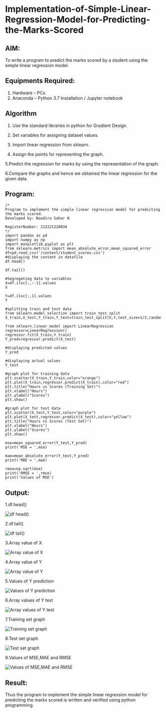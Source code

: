 # Implementation-of-Simple-Linear-Regression-Model-for-Predicting-the-Marks-Scored

## AIM:
To write a program to predict the marks scored by a student using the simple linear regression model.

## Equipments Required:
1. Hardware – PCs
2. Anaconda – Python 3.7 Installation / Jupyter notebook

## Algorithm
1. Use the standard libraries in python for Gradient Design. 

2. Set variables for assigning dataset values.

3. Import linear regression from sklearn.

4. Assign the points for representing the graph.

5.Predict the regression for marks by using the representation of the graph.

6.Compare the graphs and hence we obtained the linear regression for the given data.

## Program:
```
/*
Program to implement the simple linear regression model for predicting the marks scored.
Developed by: Naadira Sahar N

RegisterNumber: 212221220034
*/
import pandas as pd
import numpy as np
import matplotlib.pyplot as plt
from sklearn.metrics import mean_absolute_error,mean_squared_error
df=pd.read_csv('/content/student_scores.csv')
#displaying the content in datafile
df.head()

df.tail()

#Segregating data to variables
X=df.iloc[:,:-1].values
X

Y=df.iloc[:,1].values
Y

#splitting train and test data
from sklearn.model_selection import train_test_split
X_train,X_test,Y_train,Y_test=train_test_split(X,Y,test_size=1/3,random_state=0)

from sklearn.linear_model import LinearRegression
regressor=LinearRegression()
regressor.fit(X_train,Y_train)
Y_pred=regressor.predict(X_test)

#displaying predicted values
Y_pred

#displaying actual values
Y_test

#graph plot for training data
plt.scatter(X_train,Y_train,color="orange")
plt.plot(X_train,regressor.predict(X_train),color="red")
plt.title("Hours vs Scores (Training Set)")
plt.xlabel("Hours")
plt.ylabel("Scores")
plt.show()

#graph plot for test data
plt.scatter(X_test,Y_test,color="purple")
plt.plot(X_test,regressor.predict(X_test),color="yellow")
plt.title("Hours vs Scores (Test Set)")
plt.xlabel("Hours")
plt.ylabel("Scores")
plt.show()

mse=mean_squared_error(Y_test,Y_pred)
print('MSE = ',mse)

mae=mean_absolute_error(Y_test,Y_pred)
print('MAE = ',mae)

rmse=np.sqrt(mse)
print('RMSE = ',rmse)
print('Values of MSE')
```

## Output:
1.df.head()

![df head()](https://user-images.githubusercontent.com/128135126/229293862-34870b9a-d46d-41cb-9ea0-13cea22f00ae.png)

2.df.tail()

![df tail()](https://user-images.githubusercontent.com/128135126/229293967-09c262a2-1793-4fa3-9ad4-5b969c669900.png)

3.Array value of X

![Array value of X](https://user-images.githubusercontent.com/128135126/229293469-8f08eb90-7774-46aa-b0db-0ac8df78dad3.png)

4.Array value of Y

![Array value of Y](https://user-images.githubusercontent.com/128135126/229293494-aa427d62-0d42-4747-9b9d-474c5f58fb29.png)

5.Values of Y prediction

![Values of Y prediction](https://user-images.githubusercontent.com/128135126/229293514-ef09d849-1b86-4783-b366-9552fbafecca.png)

6.Array values of Y test

![Array values of Y test](https://user-images.githubusercontent.com/128135126/229293545-32b41b3c-8494-4138-8f49-6161ed6af60b.png)

7.Training set graph

![Training set graph](https://user-images.githubusercontent.com/128135126/229293565-fbd372b3-aac6-4ed6-be0b-87905f046ebb.png)

8.Test set graph

![Test set graph](https://user-images.githubusercontent.com/128135126/229293588-9a4d9a34-3f38-4e5f-bd77-3e3f79bb2cf0.png)

9.Values of MSE,MAE and RMSE

![Values of MSE,MAE and RMSE](https://user-images.githubusercontent.com/128135126/229293605-f9e791d8-b7c0-45c1-ac1b-2901364e8b26.png)

## Result:
Thus the program to implement the simple linear regression model for predicting the marks scored is written and verified using python programming.
